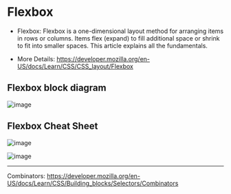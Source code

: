 # Flexbox

- Flexbox: Flexbox is a one-dimensional layout method for arranging items in rows or columns. Items flex (expand) to fill additional space or shrink to fit into smaller spaces. This article explains all the fundamentals.

- More Details: https://developer.mozilla.org/en-US/docs/Learn/CSS/CSS_layout/Flexbox

## Flexbox block diagram

![image](https://user-images.githubusercontent.com/125631878/235134980-deefb646-becb-438b-b23e-4e17bd491fc8.png)

## Flexbox Cheat Sheet

![image](https://user-images.githubusercontent.com/125631878/235160337-5e99bac9-7b5b-408d-81ea-ecf7198c2a65.png)


![image](https://user-images.githubusercontent.com/125631878/234648708-4483ce01-a180-472c-9958-7bc850826b75.png)


**********

Combinators: https://developer.mozilla.org/en-US/docs/Learn/CSS/Building_blocks/Selectors/Combinators
